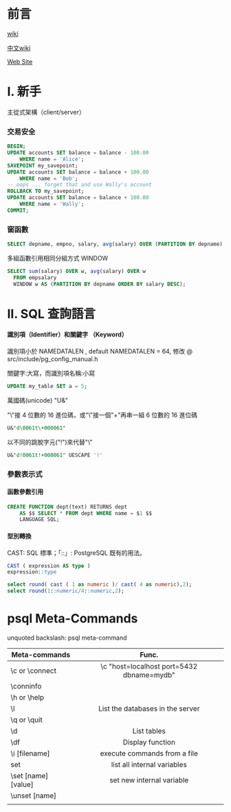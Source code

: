 # 前言

[wiki](https://wiki.postgresql.org/wiki/Main_Page)

[中文wiki](https://wiki.postgresql.org/wiki/Taiwan)

[Web Site](https://www.postgresql.org/)

# I. 新手

主從式架構（client/server）

### 交易安全

```sql
BEGIN;
UPDATE accounts SET balance = balance - 100.00
    WHERE name = 'Alice';
SAVEPOINT my_savepoint;
UPDATE accounts SET balance = balance + 100.00
    WHERE name = 'Bob';
-- oops ... forget that and use Wally's account
ROLLBACK TO my_savepoint;
UPDATE accounts SET balance = balance + 100.00
    WHERE name = 'Wally';
COMMIT;
```

### 窗函數

```sql
SELECT depname, empno, salary, avg(salary) OVER (PARTITION BY depname) FROM empsalary;
```

多組函數引用相同分組方式 WINDOW

```sql
SELECT sum(salary) OVER w, avg(salary) OVER w
  FROM empsalary
  WINDOW w AS (PARTITION BY depname ORDER BY salary DESC);
```

# II. SQL 查詢語言

#### 識別項（Identifier）和關鍵字 （Keyword）

識別項小於 NAMEDATALEN , default NAMEDATALEN = 64, 修改 @ src/include/pg_config_manual.h

關鍵字:大寫，而識別項名稱:小寫

```sql
UPDATE my_table SET a = 5;
```

萬國碼(unicode) "U&"

"\\"接 4 位數的 16 進位碼，或"\\"接一個"+"再串一組 6 位數的 16 進位碼

```sql
U&"d\0061t\+000061"
```

以不同的跳脫字元("!")來代替"\\"

```sql
U&"d!0061t!+000061" UESCAPE '!'
```

### 參數表示式

#### 函數參數引用

```sql
CREATE FUNCTION dept(text) RETURNS dept
    AS $$ SELECT * FROM dept WHERE name = $1 $$
    LANGUAGE SQL;
```

#### 型別轉換

CAST: SQL 標準；「::」: PostgreSQL 既有的用法。

```sql
CAST ( expression AS type )
expression::type
```

```sql
select round( cast ( 1 as numeric )/ cast( 4 as numeric),2);
select round(1::numeric/4::numeric,2);
```

#### 

# psql Meta-Commands

unquoted backslash: psql meta-command

| Meta-commands   | Func.           | 
| ------------- |:-------------:|
| \c or \connect | \c "host=localhost port=5432 dbname=mydb" |
| \conninfo |  |
| \h or \help |  |
| \l | List the databases in the server |
| \q or \quit |  |
| \d | List tables |
| \df | Display function |
| \i \[filename\] | execute commands from a file |
| set | list all internal variables |
| \set \[name\] \[value\] | set new internal variable |
| \unset \[name\] |  |
|  |  |
